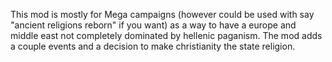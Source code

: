 This mod is mostly for Mega campaigns (however could be used with say "ancient religions reborn" if you want) as a way to have a europe and middle east not completely dominated by hellenic paganism. The mod adds a couple events and a decision to make christianity the state religion.
